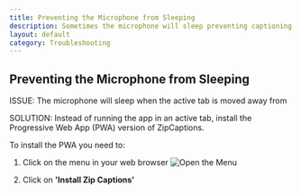 ```yaml
---
title: Preventing the Microphone from Sleeping
description: Sometimes the microphone will sleep preventing captioning from running
layout: default
category: Troubleshooting
---
```

<h2>Preventing the Microphone from Sleeping</h2>

ISSUE: The microphone will sleep when the active tab is moved away from

SOLUTION: Instead of running the app in an active tab, install the Progressive Web App (PWA) version of ZipCaptions.

To install the PWA you need to:

1. Click on the menu in your web browser
![Open the Menu](/assets/pwa-install.png)

2. Click on **'Install Zip Captions'**
